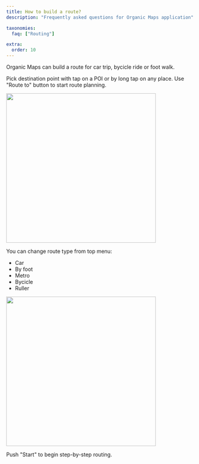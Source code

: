 ```yaml
---
title: How to build a route?
description: "Frequently asked questions for Organic Maps application"

taxonomies:
  faq: ["Routing"]

extra:
  order: 10
---
```


Organic Maps can build a route for car trip, bycicle ride or foot walk.

Pick destination point with tap on a POI or by long tap on any place. Use "Route to" button to start route planning.

<img src="/faq/routing-01-build/route-to-button.jpg" width="400px"/>


You can change route type from top menu:
* Car
* By foot
* Metro
* Bycicle
* Ruller

<img src="/faq/routing-01-build/routing-types.jpg" width="400px"/>

Push "Start" to begin step-by-step routing.
